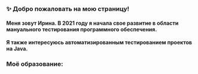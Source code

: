 ### ✨ Добро пожаловать на мою страницу!
#### Меня зовут Ирина. В 2021 году я начала свое развитие в области мануального тестирования программного обеспечения.
**Я также интересуюсь автоматизированным тестированием проектов на Java.**

### Моё образование:

<!--
**IrinaBurtovaya/IrinaBurtovaya** is a ✨ _special_ ✨ repository because its `README.md` (this file) appears on your GitHub profile.

Here are some ideas to get you started:

- 🔭 I’m currently working on ...
- 🌱 I’m currently learning ...
- 👯 I’m looking to collaborate on ...
- 🤔 I’m looking for help with ...
- 💬 Ask me about ...
- 📫 How to reach me: ...
- 😄 Pronouns: ...
- ⚡ Fun fact: ...
-->
